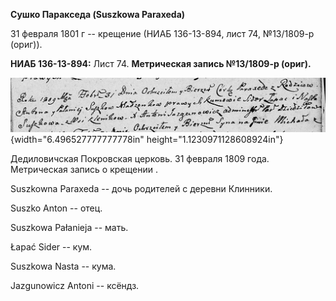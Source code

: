 **Сушко Паракседа (Suszkowa Paraxeda)**

31 февраля 1801 г -- крещение (НИАБ 136-13-894, лист 74, №13/1809-р
(ориг)).

**НИАБ 136-13-894:** Лист 74. **Метрическая запись №13/1809-р (ориг).**

![](./media/b694363ee7e6ec749a4a9b9382b54335fbc3f222.png){width="6.496527777777778in"
height="1.1230971128608924in"}

Дедиловичская Покровская церковь. 31 февраля 1809 года. Метрическая
запись о крещении .

Suszkowna Paraxeda -- дочь родителей с деревни Клинники.

Suszko Anton -- отец.

Suszkowa Pałanieja -- мать.

Łapać Sider -- кум.

Suszkowa Nasta -- кума.

Jazgunowicz Antoni -- ксёндз.
